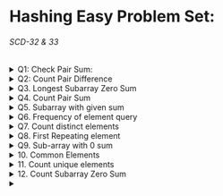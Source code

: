 # Hashing Easy Problem Set:
###### SCD-32 & 33

<details>
<summary>Q1: Check Pair Sum:</summary>

__problem statement:__
````text
Given an Array of integers arr, and a target sum K.
Check if there exists a pair (i,j) such that arr[i] + arr[j] = K and i!=j.
K = 8  arr = [3, 5, 1, 2, 1, 2] output: 1 (3+5)=8
K = 20 arr = [3, 5, 1, 2, 1, 2] output: 0

````
__code:__
````java
private static int isPairSumExists(int[] arr, int k) {
    HashSet < Integer > set = new HashSet< Integer >();
    for(int i = 0 ; i < arr.length ; i++){
        if(set.contains(k - arr[i])){
            return 1;
        }
        set.add(arr[i]);
    }
    return 0;

}
````

</details>

<details>
<summary>Q2: Count Pair Difference</summary>

__Problem Statement:__
```text
You are given an array A of N integers and an integer B.
Count the number of pairs (i,j) such that A[i] - A[j] = B and i ≠ j.

Since the answer can be very large, return the remainder after dividing the count with 10^9+7.
A = [3, 5, 1, 2] B = 4 output: 1
A = [1, 2, 1, 2] B = 1 output: 4
```
__Code:__
```java
 public int pairDiffCount(int[] A, int B) {
        Map<Integer, Integer> freq = new HashMap<Integer, Integer>();
        final int mod = 1_000_000_007;
        long ans = 0;
        for(int i = 0 ; i < A.length ; i++){
            ans += freq.getOrDefault(A[i] - B, 0) + freq.getOrDefault(A[i] + B, 0);
            freq.put(A[i], freq.getOrDefault(A[i], 0) + 1);
        }
        return (int)(ans % mod);
    }
```
</details>

<details>
<summary> Q3.  Longest Subarray Zero Sum </summary>

```text
Given an array A of N integers. Find the length of the longest subarray in the array which sums to zero.
If there is no subarray which sums to zero then return 0.
 A = [1, -2, 1, 2] Output: 3
 A = [3, 2, -1] output: 0
```

__code:__
````java
public int solve(int[] A) {
    Long pfSum = 0L;
    //System.out.println("pfSum = "+ Arrays.toString(pfSum));
    int maxSize=0;
    HashMap<Long, Integer> map = new HashMap<>();
    map.put(0L, -1);
    for(int i=0;i<A.length;i++){
       pfSum += A[i];
       if(map.containsKey(pfSum)){
           maxSize = Math.max(maxSize, (i-map.get(pfSum)));
           //System.out.println("maxSize = "+maxSize+" i = "+i+" j= "+map.get(pfSum));
       }else {
           map.put(pfSum, i);
       }
    }
    return maxSize;
}
````
</details>

<details>
<summary> Q4. Count Pair Sum</summary>

__Problem Statement:__
```text
You are given an array A of N integers and an integer B. Count the number of pairs (i,j) such that A[i] + A[j] = B and i ≠ j.

Since the answer can be very large, return the remainder after dividing the count with 109+7.

Note - The pair (i,j) is same as the pair (j,i) and we need to count it only once.
A = [1, 2, 1, 2] B = 3 Output: 4
```

__code:__
````java
public int solve(int[] A, int B) {
    int mod = 1_000_000_007;
    HashMap<Integer, Integer> map = new HashMap<>();
    int ans = 0;
    for(int num: A){
        int comp = B-num;
        if(map.containsKey(comp)){
            ans += map.get(comp);
        }
        
        map.put(num, map.getOrDefault(num,0)+1);
        
    }
    return ans%mod;
}
````

</details>

<details> 
<summary>Q5. Subarray with given sum</summary>

__Problem Statement:__
```text
Given an array of positive integers A and an integer B, find and return first continuous subarray which adds to B.

If the answer does not exist return an array with a single integer "-1".

First sub-array means the sub-array for which starting index in minimum.

A = [1, 2, 3, 4, 5]  B = 5 Output:  [2, 3]
```

__Code:__
```java
public int[] solve(int[] A, int B) {

    long pfSum = 0L;
    HashMap<Long, Integer> map = new HashMap<>();
    map.put(0L, -1);
    for(int i=0;i<A.length;i++){
        pfSum +=A[i];

        if(map.containsKey(pfSum-B)){
            int startIndex = map.get(pfSum-B);
            return Arrays.copyOfRange(A, startIndex+1, i+1);
        }
        map.put(pfSum, i);

    }

    return new int[]{-1};
}
```

__Two Pointer Approach:__

```java
 public int[] solve(int[] A, int B) {
    long n = A.length;
    int l = 0, r = 0;
    long sum = A[l];
    while (r < n) {
        if (sum == B) {
            // current window sum = B
            int[] ans = new int[r - l + 1];
            for (int i = l; i <= r; i++) ans[i - l] = A[i];
            return ans;
        } else if (sum < B) {
            // current window sum < B
            r++;
            if (r < n) sum += A[r];
        } else {
            // current window sum > B
            sum -= A[l];
            l++;
            if (l > r && l < n - 1) {
                r++;
                sum += A[r];
            }
        }
    }
    int ans[] = new int[1];
    ans[0] = -1;
    return ans;
}
```
</details>
<details>

<summary>Q6. Frequency of element query </summary>

__problem statement:__
```text
Given an array A. You have some integers given in the array B.
For the i-th number, find the frequency of B[i] in the array A and return a list containing all the frequencies.
A = [1, 2, 1, 1] B = [1, 2] Output: [3,1] 1 repeated for 3 times and 0 repeated for 1 time
```
__code:__
```java
public int[] findFreq(int[] A, int[] B) {

        HashMap<Integer, Integer> freqMap = new HashMap<>();
        for(int num: A){
            if(freqMap.containsKey(num)){
                freqMap.put(num, freqMap.get(num)+1);
            }else{
                freqMap.put(num, 1);
            }
        }
        int[] ans = new int[B.length];
        for(int i=0;i<B.length;i++){
            ans[i] = freqMap.getOrDefault(B[i],0);
        }

        return ans;
    }
```
</details>


<details>

<summary>Q7. Count distinct elements </summary>

__problem statement:__

```text
Given an array A of N integers, return the number of unique elements in the array.
```

__solution:__
- add all the elements to HashSet and return it's size
</details>


<details>

<summary>Q8. First Repeating element </summary>

__problem statement:__

```text
Given an integer array A of size N, find the first repeating element in it.

We need to find the element that occurs more than once and whose index of the first occurrence is the smallest.

If there is no repeating element, return -1.
```
__Approach:__
- Iterate over the array from right to left and maintain a HashMap/HashSet for storing the visited elements
- If HashMap contains the element means it is repeated update answer flag, repeat this until 0-index then return answer.

</details>


<details>

<summary>Q9. Sub-array with 0 sum </summary>

__problem statement:__

```text
Given an array of integers A, find and return whether the given array contains a non-empty subarray with a sum equal to 0.

If the given array contains a sub-array with sum zero return 1, else return 0.
A = [4, -1, 1] Output: true [1,-1]
A = [1,2,3,4,5,0] Output: true [0]
A = [1,2,3,4,5] Output: false 

```

__Approach:__
- Calculate the prefix sum 
- If prefix sum array has either 0 or repeated element means there is a sub array whose sum is zero
- To check the repetition use HashSet 

__code:__
```java
public int solve(ArrayList < Integer > A) {
    HashSet < Long > set = new HashSet < Long > ();
    long sum = 0;
    set.add(sum);
    for (int x: A) {
        sum += x;
        if (set.contains(sum)) return 1;
        else {
            set.add(sum);
        }
    }
    return 0;
}
```
</details>

<details>

<summary>10. Common Elements </summary>

__problem statement:__

```text
Given two integer arrays, A and B of size N and M, respectively. Your task is to find all the common elements in both the array.

NOTE:
Each element in the result should appear as many times as it appears in both arrays.
The result can be in any order.

 A = [1, 2, 2, 1]  B = [2, 3, 1, 2] Output: [1, 2, 2]
 A = [2, 1, 4, 10] B = [3, 6, 2, 10, 10] Output:  [2, 10]
```
__code:__
```java
 public ArrayList<Integer> findCommonElements(ArrayList<Integer> A, ArrayList<Integer> B) {
        
        HashMap<Integer, Integer> aMap = new HashMap<>();
        HashMap<Integer, Integer> bMap = new HashMap<>();

        for(Integer num: A){
            if(aMap.containsKey(num)){
                aMap.put(num, aMap.get(num)+1);
            }else {
                aMap.put(num, 1);
            }

        }

        for(Integer num: B){
            if(bMap.containsKey(num)){
                bMap.put(num, bMap.get(num)+1);
            }else {
                bMap.put(num, 1);
            }

        }

        ArrayList<Integer> ans = new ArrayList<>();
        for(Integer num: aMap.keySet()){
            Integer repetitionCount = Math.min(aMap.get(num), bMap.getOrDefault(num,0));
            //System.out.println("num = "+ num +" repetitionCount= "+repetitionCount);
            for(int rep = 0; rep < repetitionCount; rep++){
                    ans.add(num);
            }
        }

        return ans;
    }
```
</details>


<details>

<summary>11. Count unique elements </summary>

__problem statement:__

```text
You are given an array A of N integers. Return the count of elements with frequncy 1 in the given array.
```
__code:__
```java
 public int countUniqueElements(int[] A) {
    Map<Integer, Integer> freq = new HashMap<>();
    for(int i = 0 ; i < A.length ; i++){
        if(freq.containsKey(A[i])){
            freq.put(A[i], freq.get(A[i]) + 1);
        } 
        else{
            freq.put(A[i], 1);
        }
    }
    int count = 0;
    for (Map.Entry<Integer, Integer> entry : freq.entrySet()){
        if(entry.getValue() == 1){
            count++;
        }
    }
    return count;
}
```
</details>

<details>

<summary> 12. Count Subarray Zero Sum</summary>

__problem statement:__

```text
Given an array A of N integers. Find the count of the subarrays in the array which sums to zero.
A = [1, -1, -2, 2] Output: 3 
```

__Approach:__
__1.__
````text
Since we are looking subarrays with sum = 0. Let’s try to create a pSum[] and let’s have some observation.

pSum[i] = Sum of all elements from index 0 to index i.

A[] = [4, 8, 3, 6, -5, -4, 7, -2, 1, -6, 2]

pSum[] = [4, 12, 15, 21, 16, 12, 19, 17, 18, 12, 14]

Here, sum of elements from index 0 to 1 is 12, and from index 0 to 5 is also 12. That means sum of elements from index 2 to 5 is zero.

12 is again present at index 9 and since it has appeared 2 times before it.

That means there are two more subarrays with sum = 0, subarray from index 2 to 9 and subarray from index 6 to 9.

So, we should keep a track of the number of times an element has appeared in pSum[]. For this, we can use hashmap/dictionary.

If an element has appeared x number of times in pSum[] and it is again appearing for (x+1)th time, the answer must be incremented by x.
````
__2.__

````text
Take a hashmap/dictionary and a variable sum.

Iterate on all the elements of the array and for every index i, update the value of sum. And then check if sum has already appeared. If it has already appeared, add its frequency in the answer. Also, update its frequency in the hashmap/dictionary.

Note - Since sum of elemets can be large, use the appropiate data type for storing sum. Also, ans can be very large, take appropiate data type for ans as well and remember to take modulo.
````

````text
Approach:

There are three steps:
1. Take a hashmap/dictionary and initialise sum and ans with 0.
2. Iterate on all elements and update the sum. Check if sum is already present in the map, 
   If it is already present in the map, increment the ans by the frequency of sum,
   otherwise, add the sum in the hashmap/dictionary with frequency 1. 
3. Be careful while deciding the data type of sum and ans. Also, don't forget to make modulo of ans with 10^9+7.
````
__code:__
```java
    public int solve(int[] A) {

    HashMap<Long, Integer> map =  new HashMap<>();
    map.put(0L,1);
    int mod = 1_000_000_007;
    Long sum = 0L;
    int count = 0;
    for(int num: A){
        sum = (sum%mod+num%mod)%mod;

        if(map.containsKey(sum)){
            count = (count%mod+map.get(sum)%mod)%mod;
            map.put(sum, map.get(sum)+1);
        }else {
            map.put(sum, 1);
        }

    }
    return count%mod;
}
```
</details>


<details>

<summary> </summary>

__problem statement:__

```text

```
__code:__
```java

```
</details>